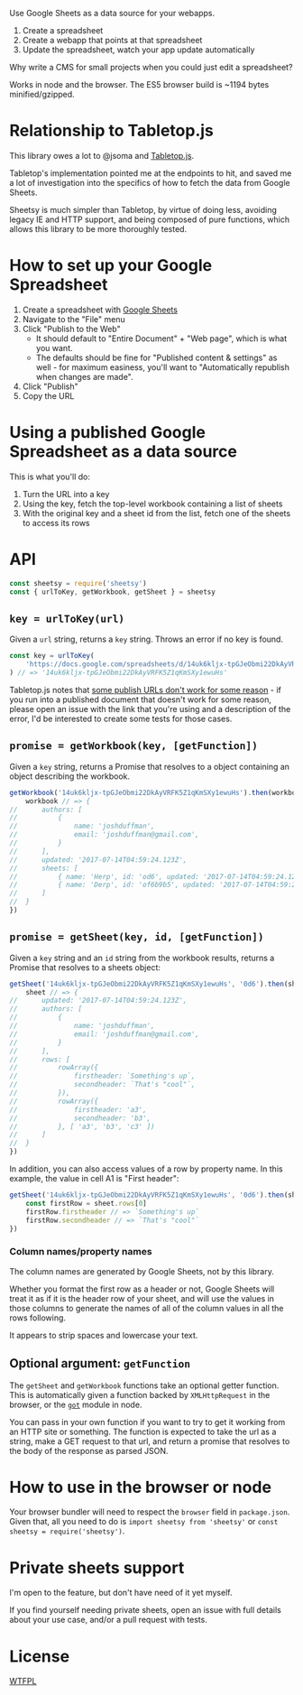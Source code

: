 Use Google Sheets as a data source for your webapps.

1. Create a spreadsheet
2. Create a webapp that points at that spreadsheet
3. Update the spreadsheet, watch your app update automatically

Why write a CMS for small projects when you could just edit a spreadsheet?

Works in node and the browser.  The ES5 browser build is ~1194 bytes minified/gzipped.

# Relationship to Tabletop.js

This library owes a lot to @jsoma and [Tabletop.js](https://github.com/jsoma/tabletop).

Tabletop's implementation pointed me at the endpoints to hit, and saved me a lot of investigation into the specifics of how to fetch the data from Google Sheets.

Sheetsy is much simpler than Tabletop, by virtue of doing less, avoiding legacy IE and HTTP support, and being composed of pure functions, which allows this library to be more thoroughly tested.

# How to set up your Google Spreadsheet

1. Create a spreadsheet with [Google Sheets](https://docs.google.com/spreadsheets/)
2. Navigate to the "File" menu
3. Click "Publish to the Web"
	- It should default to "Entire Document" + "Web page", which is what you want.
	- The defaults should be fine for "Published content & settings" as well - for maximum easiness, you'll want to "Automatically republish when changes are made".
5. Click "Publish"
6. Copy the URL

# Using a published Google Spreadsheet as a data source

This is what you'll do:

1. Turn the URL into a key
2. Using the key, fetch the top-level workbook containing a list of sheets
3. With the original key and a sheet id from the list, fetch one of the sheets to access its rows

# API

```js
const sheetsy = require('sheetsy')
const { urlToKey, getWorkbook, getSheet } = sheetsy
```

## `key = urlToKey(url)`

Given a `url` string, returns a `key` string.  Throws an error if no key is found.

```js
const key = urlToKey(
	'https://docs.google.com/spreadsheets/d/14uk6kljx-tpGJeObmi22DkAyVRFK5Z1qKmSXy1ewuHs/pubhtml'
) // => '14uk6kljx-tpGJeObmi22DkAyVRFK5Z1qKmSXy1ewuHs'
```

Tabletop.js notes that [some publish URLs don't work for some reason](https://github.com/jsoma/tabletop#if-your-publish-to-web-url-doesnt-work) - if you run into a published document that doesn't work for some reason, please open an issue with the link that you're using and a description of the error, I'd be interested to create some tests for those cases.

## `promise = getWorkbook(key, [getFunction])`

Given a `key` string, returns a Promise that resolves to a object containing an object describing the workbook.

```js
getWorkbook('14uk6kljx-tpGJeObmi22DkAyVRFK5Z1qKmSXy1ewuHs').then(workbook => {
	workbook // => {
//		authors: [
//			{
//				name: 'joshduffman',
//				email: 'joshduffman@gmail.com',
//			}
//		],
//		updated: '2017-07-14T04:59:24.123Z',
//		sheets: [
//			{ name: 'Herp', id: 'od6', updated: '2017-07-14T04:59:24.123Z' },
//			{ name: 'Derp', id: 'of6b9b5', updated: '2017-07-14T04:59:24.123Z' }
//		]
//	}
})
```

## `promise = getSheet(key, id, [getFunction])`

Given a `key` string and an `id` string from the workbook results, returns a Promise that resolves to a sheets object:

```js
getSheet('14uk6kljx-tpGJeObmi22DkAyVRFK5Z1qKmSXy1ewuHs', '0d6').then(sheet => {
	sheet // => {
//		updated: '2017-07-14T04:59:24.123Z',
//		authors: [
//			{
//				name: 'joshduffman',
//				email: 'joshduffman@gmail.com',
//			}
//		],
//		rows: [
//			rowArray({
//				firstheader: `Something's up`,
//				secondheader: `That's "cool"`,
//			}),
//			rowArray({
//				firstheader: 'a3',
//				secondheader: 'b3',
//			}, [ 'a3', 'b3', 'c3' ])
//		]
//	}
})
```

In addition, you can also access values of a row by property name.  In this example, the value in cell A1 is "First header":

```js
getSheet('14uk6kljx-tpGJeObmi22DkAyVRFK5Z1qKmSXy1ewuHs', '0d6').then(sheet => {
	const firstRow = sheet.rows[0]
	firstRow.firstheader // => `Something's up`
	firstRow.secondheader // => `That's "cool"`
})
```
### Column names/property names

The column names are generated by Google Sheets, not by this library.

Whether you format the first row as a header or not, Google Sheets will treat it as if it is the header row of your sheet, and will use the values in those columns to generate the names of all of the column values in all the rows following.

It appears to strip spaces and lowercase your text.

## Optional argument: `getFunction`

The `getSheet` and `getWorkbook` functions take an optional getter function.  This is automatically given a function backed by `XMLHttpRequest` in the browser, or the [`got`](https://github.com/sindresorhus/got) module in node.

You can pass in your own function if you want to try to get it working from an HTTP site or something.  The function is expected to take the url as a string, make a GET request to that url, and return a promise that resolves to the body of the response as parsed JSON.

# How to use in the browser or node

Your browser bundler will need to respect the `browser` field in `package.json`.  Given that, all you need to do is `import sheetsy from 'sheetsy'` or `const sheetsy = require('sheetsy')`.

# Private sheets support

I'm open to the feature, but don't have need of it yet myself.

If you find yourself needing private sheets, open an issue with full details about your use case, and/or a pull request with tests.

# License

[WTFPL](http://wtfpl2.com)
